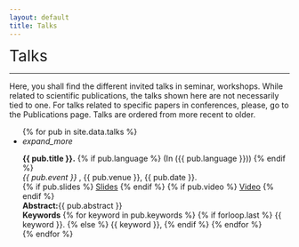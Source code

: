 ```yaml
---
layout: default
title: Talks
---
```

<div class="publications-div">
<div style="align: left; font-size:28px">Talks</div>
<hr class="solid">
<p> Here, you shall find the different invited talks in seminar, workshops. While related to scientific publications, the talks shown here are not necessarily tied to one. For talks related to specific papers in conferences, please, go to the Publications page. Talks are ordered from more recent to older.</p>

<ul class = "collapsible">
	{% for pub in site.data.talks %}
    <li>
        <div class = "collapsible-header" style="text-align:left;"><i class="material-icons">expand_more</i>
			<p style="margin-bottom:0px">
				<b>{{ pub.title }}.</b>
				{% if pub.language %}
					(In ({{ pub.language }}))
				{% endif %}
			<br/>
			<em> {{ pub.event }} </em>, {{ pub.venue }}, {{ pub.date }}.<br/>
			{% if pub.slides %}
    		    <a class="pub-link" href="{{ pub.slides }}">Slides</a>
		    {% endif %}
		    {% if pub.video %}
		        <a class="pub-link" href="{{ pub.video }}">Video</a>
        	{% endif %}
			</p>
		</div>
        <div class = "collapsible-body abstract">
        	<div class="abstract-text">
        		<span class="abstract-title"><b>Abstract:</b></span><span>{{ pub.abstract }}</span>
        	</div>
        	<div class="abstract-text">
        		<span class="abstract-title"><b>Keywords</b></span><span>
	        	{% for keyword in pub.keywords %}
	        		{% if forloop.last %}
	        			{{ keyword }}.
	    			{% else %}
	    				{{ keyword }},
	    			{% endif %}
	    		{% endfor %}
    			</span>
    		</div>
    	</div>
    </li>
    {% endfor %}
</ul>

</div>